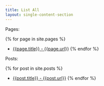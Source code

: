 ```yaml
---
title: List All
layout: single-content-section
---
```


Pages:

{% for page in site.pages %}
- [{{page.title}} - {{page.url}}]({{page.url}})
{% endfor %}

Posts:

{% for post in site.posts %}
- [{{post.title}} - {{post.url}}]({{post.url}})
{% endfor %}